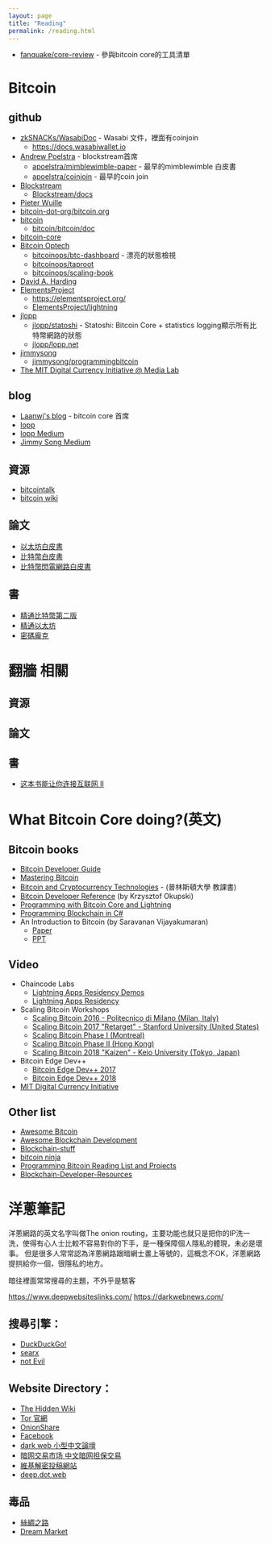 ```yaml
---
layout: page
title: "Reading"
permalink: /reading.html
---
```


* [fanquake/core-review](https://github.com/fanquake/core-review) - 參與bitcoin core的工具清單

# Bitcoin
## github

* [zkSNACKs/WasabiDoc](https://github.com/zkSNACKs/WasabiDoc) - Wasabi 文件，裡面有coinjoin
    * https://docs.wasabiwallet.io
* [Andrew Poelstra](https://github.com/apoelstra) - blockstream首席
    * [apoelstra/mimblewimble-paper](https://github.com/apoelstra/mimblewimble-paper)  - 最早的mimblewimble 白皮書
    * [apoelstra/coinjoin](https://github.com/apoelstra/coinjoin) - 最早的coin join
* [Blockstream](https://github.com/Blockstream)
    * [Blockstream/docs](https://github.com/Blockstream/docs)
* [Pieter Wuille](https://github.com/sipa)
* [bitcoin-dot-org/bitcoin.org](https://github.com/bitcoin-dot-org/bitcoin.org)
* [bitcoin](https://github.com/bitcoin)
    * [bitcoin/bitcoin/doc](https://github.com/bitcoin/bitcoin/tree/master/doc)
* [bitcoin-core](https://github.com/bitcoin-core)
* [Bitcoin Optech](https://github.com/bitcoinops)
    * [bitcoinops/btc-dashboard](https://github.com/bitcoinops/btc-dashboard) - 漂亮的狀態檢視
    * [bitcoinops/taproot](https://github.com/bitcoinops/taproot)
    * [bitcoinops/scaling-book](https://github.com/bitcoinops/scaling-book)
* [David A. Harding](https://github.com/harding)
* [ElementsProject](https://github.com/ElementsProject)
    * https://elementsproject.org/
    * [ElementsProject/lightning](https://github.com/ElementsProject/lightning)
* [jlopp](https://github.com/jlopp) 
    * [jlopp/statoshi](https://github.com/jlopp/statoshi) - Statoshi: Bitcoin Core + statistics logging顯示所有比特幣網路的狀態
    * [jlopp/lopp.net](https://lopp.net)
* [jimmysong](https://github.com/jimmysong)
    * [jimmysong/programmingbitcoin](https://github.com/jimmysong/programmingbitcoin)
* [The MIT Digital Currency Initiative @ Media Lab](https://github.com/mit-dci)

## blog
* [Laanwj's blog](https://laanwj.github.io/)  - bitcoin core 首席
* [lopp](https://lopp.net)
* [lopp Medium](https://medium.com/@lopp)
* [Jimmy Song Medium](https://medium.com/@jimmysong)

## 資源
* [bitcointalk](https://bitcointalk.org/i)
* [bitcoin wiki](https://en.bitcoin.it/wiki/Main_Page)

## 論文
* [以太坊白皮書](https://github.com/cypherpunks-core/ethereum_whitepaper_zh)
* [比特幣白皮書](https://github.com/cypherpunks-core/bitcoin_whitepaper_zh)
* [比特幣閃電網路白皮書](https://github.com/cypherpunks-core/lightning_network_whitepaper_zh)

## 書
* [精通比特幣第二版](https://github.com/cypherpunks-core/bitcoinbook_2nd_zh)
* [精通以太坊](https://github.com/cypherpunks-core/ethereumbook_zh)
* [密碼龐克](https://github.com/cypherpunks-core/cyherpunksbook_zh)

# 翻牆 相關
## 資源
## 論文
## 書
* [这本书能让你连接互联网 Ⅱ](https://hoodiearon.github.io/fq-book/#/)


# What Bitcoin Core doing?(英文)
## Bitcoin books
* [Bitcoin Developer Guide](https://bitcoin.org/en/developer-guide)
* [Mastering Bitcoin](https://github.com/bitcoinbook/bitcoinbook)
* [Bitcoin and Cryptocurrency Technologies](https://d28rh4a8wq0iu5.cloudfront.net/bitcointech/readings/princeton_bitcoin_book.pdf) - (普林斯頓大學 教課書)
* [Bitcoin Developer Reference](https://github.com/minium/Bitcoin-Spec/blob/master/Bitcoin.pdf) (by Krzysztof Okupski)
* [Programming with Bitcoin Core and Lightning](https://github.com/ChristopherA/Learning-Bitcoin-from-the-Command-Line)
* [Programming Blockchain in C#](https://programmingblockchain.gitbook.io/programmingblockchain)
* An Introduction to Bitcoin (by Saravanan Vijayakumaran)
    * [Paper](https://www.ee.iitb.ac.in/~sarva/bitcoin/bitcoin-notes-v0.1.pdf) 
    * [PPT](https://www.ee.iitb.ac.in/~sarva/bitcoin/iitm-191217.pdf)

## Video
* Chaincode Labs
    * [Lightning Apps Residency Demos](https://www.youtube.com/playlist?list=PLpLH33TRghT2jmuP9YQRo-e8gk969Q2F_)
    * [Lightning Apps Residency](https://www.youtube.com/playlist?list=PLpLH33TRghT1SbxinAsNDS6L7RkAjC8ME)
* Scaling Bitcoin Workshops
    * [Scaling Bitcoin 2016 - Politecnico di Milano (Milan, Italy)](https://www.youtube.com/playlist?list=PLX1jlrc_KO1cMWE2HagT51gjEB9p7cAw3)
    * [Scaling Bitcoin 2017 "Retarget" - Stanford University (United States)](https://www.youtube.com/playlist?list=PLX1jlrc_KO1etzMwyTi4-AJbdstCqo9UO)
    * [Scaling Bitcoin Phase I (Montreal)](https://www.youtube.com/playlist?list=PLX1jlrc_KO1eUTDrAnxNErlqBDpd0YvcE)
    * [Scaling Bitcoin Phase II (Hong Kong)](https://www.youtube.com/playlist?list=PLX1jlrc_KO1fDYsUsCeswSXIgzlXyh3sl)
    * [Scaling Bitcoin 2018 "Kaizen" - Keio University (Tokyo, Japan)](https://www.youtube.com/playlist?list=PLX1jlrc_KO1diB4l-Thhb5R-PSYw-hn3a)
* Bitcoin Edge Dev++ 
    * [Bitcoin Edge Dev++ 2017](https://www.youtube.com/playlist?list=PLlWSs86hGNb8QKRuRP3maUsVmZm8uVmIR&fbclid=IwAR34zuKGGpab-5lEsaSE1M57mnS83SgYSHuC4Mt9iPTZvHnNXGWPHaFj56E) 
    * [Bitcoin Edge Dev++ 2018](https://www.youtube.com/playlist?list=PLlWSs86hGNb8bUsTnDmZz2ZvMfHy9fS_t&fbclid=IwAR1SBgFG4vDTqfinc7aamENqlGskup2B3xHqR-zdkHl-4zcDH4jhYbKXK84)
* [MIT Digital Currency Initiative](https://www.youtube.com/c/MITDigitalCurrencyInitiative/videos)

## Other list
* [Awesome Bitcoin](https://github.com/igorbarinov/awesome-bitcoin)
* [Awesome Blockchain Development](https://github.com/jakezeal/awesome-blockchain-development)
* [Blockchain-stuff](https://github.com/Xel/Blockchain-stuff)
* [bitcoin ninja](http://bitcoin.ninja/)
* [Programming Bitcoin Reading List and Projects](https://github.com/jashmenn/bitcoin-reading-list)
* [Blockchain-Developer-Resources](https://github.com/ChristopherA/Blockchain-Developer-Resources)

# 洋蔥筆記
洋蔥網路的英文名字叫做The onion routing，主要功能也就只是把你的IP洗一洗，使得有心人士比較不容易對你的下手，是一種保障個人隱私的體現，未必是壞事。
但是很多人常常認為洋蔥網路跟暗網士畫上等號的，這概念不OK，洋蔥網路提拱給你一個，很隱私的地方。

暗往裡面常常搜尋的主題，不外乎是駭客

https://www.deepwebsiteslinks.com/
https://darkwebnews.com/

## 搜尋引擎：
* [DuckDuckGo!](https://3g2upl4pq6kufc4m.onion/?q=&t=h_)
* [searx](http://5plvrsgydwy2sgce.onion/)
* [not Evil](http://hss3uro2hsxfogfq.onion/)

## Website Directory：
* [The Hidden Wiki](http://wikitjerrta4qgz4.onion/)
* [Tor 官網](http://expyuzz4wqqyqhjn.onion/)
* [OnionShare](http://lldan5gahapx5k7iafb3s4ikijc4ni7gx5iywdflkba5y2ezyg6sjgyd.onion/)
* [Facebook](https://www.facebookcorewwwi.onion/)
* [dark web 小型中文論壇](http://22u75kqyl666joi2.onion/)
* [暗网交易市场 中文暗网担保交易](http://almvdkg6vrpmkvk4.onion)
* [維基解密投稿網站](http://wlupld3ptjvsgwqw.onion/wlupload.en.html)
* [deep.dot.web](https://hackmd.io/nWxdL5JiSwS0vTB1ftxs_w)

## 毒品
* [絲綢之路](http://silkroad7rn2puhj.onion/)
* [Dream Market](http://6khhxwj7viwe5xjm.onion/)